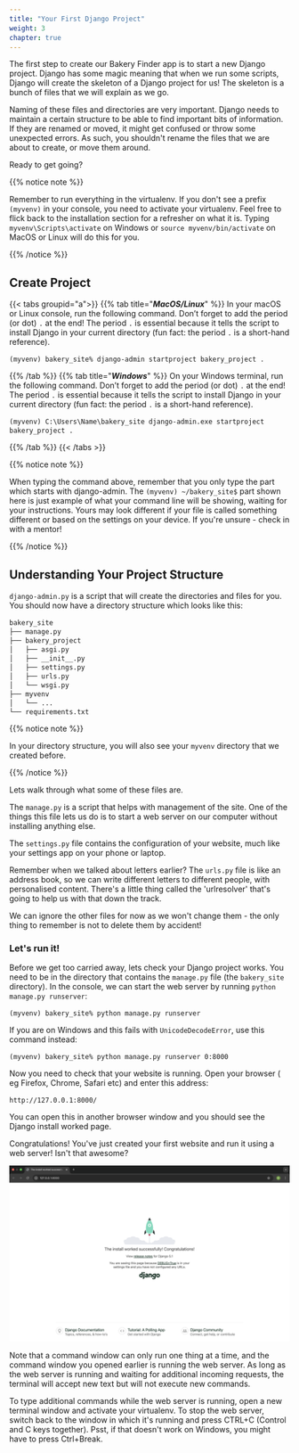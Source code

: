```yaml
---
title: "Your First Django Project"
weight: 3
chapter: true
---
```


The first step to create our Bakery Finder app is to start a new Django project. Django has some magic meaning that when we run some scripts, Django will create the skeleton of a Django project for us! The skeleton is a bunch of files that we will explain as we go.

Naming of these files and directories are very important. Django needs to maintain a certain structure to be able to find important bits of information. If they are renamed or moved, it might get confused or throw some unexpected errors. As such, you shouldn't rename the files that we are about to create, or move them around.

Ready to get going?


{{% notice note %}}

Remember to run everything in the virtualenv. If you don't see a prefix `(myvenv)` in your console, you need to activate your virtualenv. Feel free to flick back to the installation section for a refresher on what it is. Typing `myvenv\Scripts\activate` on Windows or
`source myvenv/bin/activate` on MacOS or Linux will do this for you.

{{% /notice %}}

## Create Project

{{< tabs groupid="a">}}
{{% tab title="_**MacOS/Linux**_" %}}
In your macOS or Linux console, run the following command. Don’t forget to add the period (or dot) `.` at the end! The period `.` is essential because it tells the script to install Django in your current directory (fun fact: the period `.` is a short-hand reference).

```
(myvenv) bakery_site% django-admin startproject bakery_project .
```
{{% /tab %}}
{{% tab title="_**Windows**_" %}}
On your Windows terminal, run the following command. Don’t forget to add the period (or dot) `.` at the end! The period `.` is essential because it tells the script to install Django in your current directory (fun fact: the period `.` is a short-hand reference).

```
(myvenv) C:\Users\Name\bakery_site django-admin.exe startproject bakery_project .
```
{{% /tab %}}
{{< /tabs >}}

{{% notice note %}}

When typing the command above, remember that you only type the part which starts with django-admin. The `(myvenv) ~/bakery_site$` part shown here is just example of what your command line will be showing, waiting for your instructions. Yours may look different if your file is called something different or based on the settings on your device. If you're unsure - check in with a mentor!

{{% /notice %}}

## Understanding Your Project Structure


`django-admin.py` is a script that will create the directories and files for you. You should now have a directory structure which looks like this:

```
bakery_site
├── manage.py
├── bakery_project
│   ├── asgi.py
│   ├── __init__.py
│   ├── settings.py
│   ├── urls.py
│   └── wsgi.py
├── myvenv
│   └── ...
└── requirements.txt
```


{{% notice note %}}

In your directory structure, you will also see your `myvenv` directory that we created before.

{{% /notice %}}

Lets walk through what some of these files are.

The `manage.py` is a script that helps with management of the site. One of the things this file lets us do is to start a web server on our computer without installing anything else.

The `settings.py` file contains the configuration of your website, much like your settings app on your phone or laptop.

Remember when we talked about letters earlier? The `urls.py` file is like an address book, so we can write different letters to different people, with personalised content. There's a little thing called the 'urlresolver' that's going to help us with that down the track.

We can ignore the other files for now as we won't change them - the only thing to remember is not to delete them by accident!

### Let's run it!

Before we get too carried away, lets check your Django project works. You need to be in the directory that contains the `manage.py` file (the `bakery_site` directory). In the console, we can start the web server by running `python manage.py runserver`:

```
(myvenv) bakery_site% python manage.py runserver
```



If you are on Windows and this fails with `UnicodeDecodeError`, use this command instead:

```
(myvenv) bakery_site% python manage.py runserver 0:8000
```


Now you need to check that your website is running. Open your browser ( eg Firefox, Chrome, Safari etc) and enter this address:

```
http://127.0.0.1:8000/
```

You can open this in another browser window and you should see the Django install worked page.

Congratulations! You've just created your first website and run it using a web server! Isn't that awesome?

![Install worked!](images/install_worked.png)

Note that a command window can only run one thing at a time, and the command window you opened earlier is running the web server. As long as the web server is running and waiting for additional incoming requests, the terminal will accept new text but will not execute new commands.

To type additional commands while the web server is running, open a new terminal window and activate your virtualenv. To stop the web server, switch back to the window in which it's running and press CTRL+C (Control and C keys together). Psst, if that doesn't work on Windows, you might have to press Ctrl+Break.












